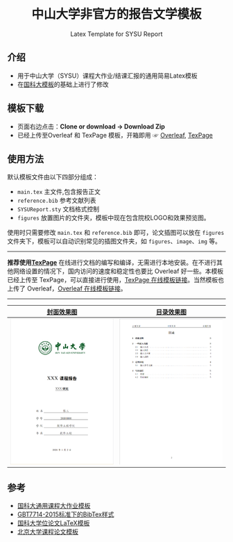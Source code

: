 <h1 align="center">
  中山大学非官方的报告文学模板
</h1>

<p align="center">
  Latex Template for SYSU Report
</p>


## 介绍
- 用于中山大学（SYSU）课程大作业/结课汇报的通用简易Latex模板
- 在[国科大模板](https://github.com/jweihe/UCAS_Latex_Template)的基础上进行了修改

## 模板下载

* 页面右边点击：**Clone or download -> Download Zip**
* 已经上传至Overleaf 和 TexPage 模板，开箱即用 ☞ [Overleaf](https://www.overleaf.com/latex/templates/sysu-latex-template/dxwrhzbydxyq), [TexPage](https://www.texpage.com/template/21db014e-5065-448c-a6f2-545b983aee2d) 

## 使用方法
默认模板文件由以下四部分组成：

- `main.tex` 主文件,包含报告正文
- `reference.bib` 参考文献列表
- `SYSUReport.sty` 文档格式控制
- `figures` 放置图片的文件夹，模板中现在包含院校LOGO和效果预览图。

使用时只需要修改 `main.tex` 和 `reference.bib` 即可，论文插图可以放在 `figures` 文件夹下，模板可以自动识别常见的插图文件夹，如 `figures`、`image`、`img` 等。

--------- 
**推荐使用[TexPage](https://www.texpage.com/)** 在线进行文档的编写和编译，无需进行本地安装。在不进行其他网络设置的情况下，国内访问的速度和稳定性也要比 Overleaf 好一些。本模板已经上传至 TexPage，可以直接进行使用，[TexPage 在线模板链接](https://www.texpage.com/template/21db014e-5065-448c-a6f2-545b983aee2d)。当然模板也上传了 Overleaf，[Overleaf 在线模板链接](https://www.overleaf.com/latex/templates/sysu-latex-template/dxwrhzbydxyq)。

---------

|  [封面效果图](https://github.com/NorthSecond/SYSU_Latex_Template/blob/main/figures/sysu_report.png) |  [目录效果图](https://github.com/NorthSecond/Latex_Template/blob/main/figures/index.png)| 
|:---:|:---:|
| ![](https://github.com/NorthSecond/SYSU_Latex_Template/blob/main/figures/sysu_report.png?raw=true) | ![](https://github.com/NorthSecond/SYSU_Latex_Template/blob/main/figures/index.png?raw=true)| 

## 参考

+ [国科大通用课程大作业模板](https://github.com/jweihe/UCAS_Latex_Template)
+ [GBT7714-2015标准下的BibTex样式](https://github.com/zepinglee/gbt7714-bibtex-style)
+ [国科大学位论文LaTeX模板](https://github.com/mohuangrui/ucasthesis)
+ [北京大学课程论文模板](https://www.overleaf.com/latex/templates/bei-jing-da-xue-ke-cheng-lun-wen-mo-ban/yntmqcktrzfh)
